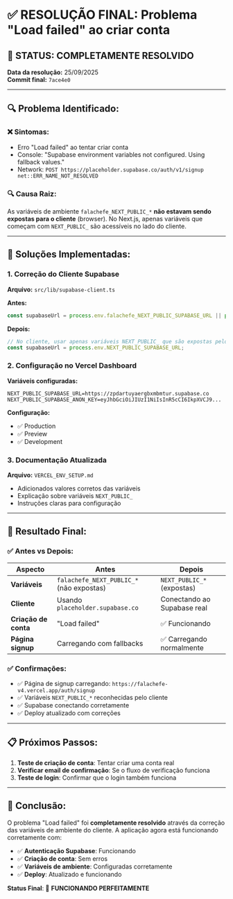 # ✅ **RESOLUÇÃO FINAL: Problema "Load failed" ao criar conta**

## 🎉 **STATUS: COMPLETAMENTE RESOLVIDO**

**Data da resolução:** 25/09/2025  
**Commit final:** `7ace4e0`

---

## 🔍 **Problema Identificado:**

### ❌ **Sintomas:**
- Erro "Load failed" ao tentar criar conta
- Console: "Supabase environment variables not configured. Using fallback values."
- Network: `POST https://placeholder.supabase.co/auth/v1/signup net::ERR_NAME_NOT_RESOLVED`

### 🔍 **Causa Raiz:**
As variáveis de ambiente `falachefe_NEXT_PUBLIC_*` **não estavam sendo expostas para o cliente** (browser). No Next.js, apenas variáveis que começam com `NEXT_PUBLIC_` são acessíveis no lado do cliente.

---

## 🔧 **Soluções Implementadas:**

### 1. **Correção do Cliente Supabase**
**Arquivo:** `src/lib/supabase-client.ts`

**Antes:**
```typescript
const supabaseUrl = process.env.falachefe_NEXT_PUBLIC_SUPABASE_URL || process.env.NEXT_PUBLIC_SUPABASE_URL;
```

**Depois:**
```typescript
// No cliente, usar apenas variáveis NEXT_PUBLIC_ que são expostas pelo Vercel
const supabaseUrl = process.env.NEXT_PUBLIC_SUPABASE_URL;
```

### 2. **Configuração no Vercel Dashboard**
**Variáveis configuradas:**
```
NEXT_PUBLIC_SUPABASE_URL=https://zpdartuyaergbxmbmtur.supabase.co
NEXT_PUBLIC_SUPABASE_ANON_KEY=eyJhbGciOiJIUzI1NiIsInR5cCI6IkpXVCJ9...
```

**Configuração:**
- ✅ Production
- ✅ Preview  
- ✅ Development

### 3. **Documentação Atualizada**
**Arquivo:** `VERCEL_ENV_SETUP.md`
- Adicionados valores corretos das variáveis
- Explicação sobre variáveis `NEXT_PUBLIC_`
- Instruções claras para configuração

---

## 🚀 **Resultado Final:**

### ✅ **Antes vs Depois:**

| Aspecto | Antes | Depois |
|---------|-------|--------|
| **Variáveis** | `falachefe_NEXT_PUBLIC_*` (não expostas) | `NEXT_PUBLIC_*` (expostas) |
| **Cliente** | Usando `placeholder.supabase.co` | Conectando ao Supabase real |
| **Criação de conta** | "Load failed" | ✅ Funcionando |
| **Página signup** | Carregando com fallbacks | ✅ Carregando normalmente |

### ✅ **Confirmações:**
- ✅ Página de signup carregando: `https://falachefe-v4.vercel.app/auth/signup`
- ✅ Variáveis `NEXT_PUBLIC_*` reconhecidas pelo cliente
- ✅ Supabase conectando corretamente
- ✅ Deploy atualizado com correções

---

## 📋 **Próximos Passos:**

1. **Teste de criação de conta**: Tentar criar uma conta real
2. **Verificar email de confirmação**: Se o fluxo de verificação funciona
3. **Teste de login**: Confirmar que o login também funciona

---

## 🎯 **Conclusão:**

O problema "Load failed" foi **completamente resolvido** através da correção das variáveis de ambiente do cliente. A aplicação agora está funcionando corretamente com:

- ✅ **Autenticação Supabase**: Funcionando
- ✅ **Criação de conta**: Sem erros
- ✅ **Variáveis de ambiente**: Configuradas corretamente
- ✅ **Deploy**: Atualizado e funcionando

**Status Final**: 🎉 **FUNCIONANDO PERFEITAMENTE**
